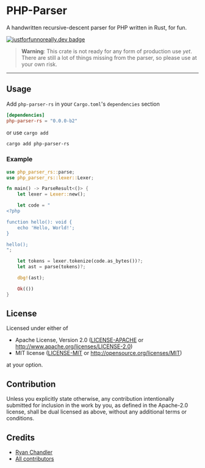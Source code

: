 # PHP-Parser

A handwritten recursive-descent parser for PHP written in Rust, for fun.

[![justforfunnoreally.dev badge](https://img.shields.io/badge/justforfunnoreally-dev-9ff)](https://justforfunnoreally.dev)

> **Warning**: This crate is not ready for any form of production use _yet_. There are still a lot of things missing from the parser, so please use at your own risk.

---

## Usage

Add `php-parser-rs` in your `Cargo.toml`'s `dependencies` section

```toml
[dependencies]
php-parser-rs = "0.0.0-b2"
```

or use `cargo add`

```sh
cargo add php-parser-rs
```

### Example

```rust
use php_parser_rs::parse;
use php_parser_rs::lexer::Lexer;

fn main() -> ParseResult<()> {
    let lexer = Lexer::new();

    let code = "
<?php

function hello(): void {
    echo 'Hello, World!';
}

hello();
";

    let tokens = lexer.tokenize(code.as_bytes())?;
    let ast = parse(tokens)?;

    dbg!(ast);

    Ok(())
}
```


## License

Licensed under either of

 * Apache License, Version 2.0
   ([LICENSE-APACHE](LICENSE-APACHE) or http://www.apache.org/licenses/LICENSE-2.0)
 * MIT license
   ([LICENSE-MIT](LICENSE-MIT) or http://opensource.org/licenses/MIT)

at your option.

## Contribution

Unless you explicitly state otherwise, any contribution intentionally submitted
for inclusion in the work by you, as defined in the Apache-2.0 license, shall be
dual licensed as above, without any additional terms or conditions.

## Credits

* [Ryan Chandler](https://github.com/ryangjchandler)
* [All contributors](https://github.com/ryangjchandler/php-parser-rs/graphs/contributors)
